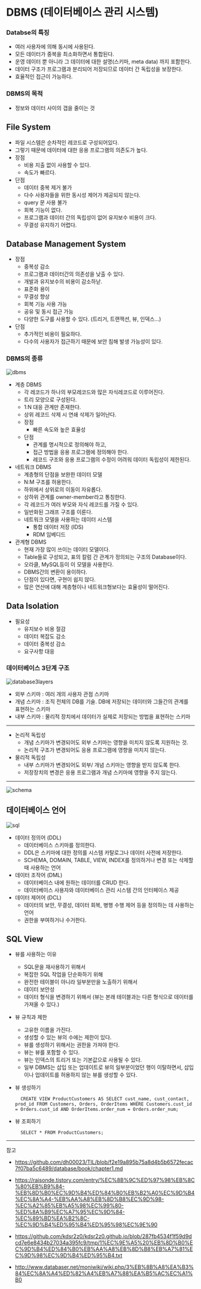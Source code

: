 # DBMS (데이터베이스 관리 시스템)

### Databse의 특징

- 여러 사용자에 의해 동시에 사용된다.
- 모든 데이터가 중복을 최소화하면서 통합된다.
- 운영 데이터 뿐 아니라 그 데이터에 대한 설명(스키마, meta data) 까지 포함한다.
- 데이터 구조가 프로그램과 분리되어 저장되므로 데이터 간 독립성을 보장한다.
- 효율적인 접근이 가능하다.

### DBMS의 목적

- 정보와 데이터 사이의 갭을 줄이는 것

## File System

- 파일 시스템은 순차적인 레코드로 구성되어있다.
- 그렇기 때문에 데이터에 대한 응용 프로그램의 의존도가 높다.
- 장점
  - 비용 지출 없이 사용할 수 있다.
  - 속도가 빠르다.
- 단점
  - 데이터 중복 제거 불가
  - 다수 사용자들을 위한 동시성 제어가 제공되지 않는다.
  - query 문 사용 불가
  - 회복 기능이 없다.
  - 프로그램과 데이터 간의 독립성이 없어 유지보수 비용이 크다.
  - 무결성 유지하기 어렵다.

## Database Management System

- 장점
  - 중복성 감소
  - 프로그램과 데이터간의 의존성을 낮출 수 있다.
  - 개발과 유지보수의 비용이 감소하낟.
  - 표준화 용이
  - 무결성 향상
  - 회복 기능 사용 가능
  - 공유 및 동시 접근 가능
  - 다양한 도구를 사용할 수 있다. (트리거, 트랜잭션, 뷰, 인덱스...)
- 단점
  - 추가적인 비용이 필요하다.
  - 다수의 사용자가 접근하기 때문에 보안 침해 발생 가능성이 있다.

### DBMS의 종류

![dbms](./img/dbms.jfif)

- 계층 DBMS
  - 각 레코드가 하나의 부모레코드와 많은 자식레코드로 이루어진다.
  - 트리 모양으로 구성된다.
  - 1:N 대응 관계만 존재한다.
  - 상위 레코드 삭제 시 연쇄 삭제가 일어난다.
  - 장점
    - 빠른 속도와 높은 효율성
  - 단점
    - 관계를 명시적으로 정의해야 하고,
    - 접근 방법을 응용 프로그램에 정의해야 한다.
    - 레코드 구조와 응용 프로그램의 수정이 어려워 데이터 독립성이 제한된다.
- 네트워크 DBMS
  - 계층형의 단점을 보완한 데이터 모델
  - N:M 구조를 허용한다.
  - 하위에서 상위로의 이동이 자유롭다.
  - 상하위 관계를 owner-member라고 통칭한다.
  - 각 레코드가 여러 부모와 자식 레코드를 가질 수 있다.
  - 일반화된 그래프 구조를 이룬다.
  - 네트워크 모델을 사용하는 데이터 시스템
    - 통합 데이터 저장 (IDS)
    - RDM 임베디드
- 관계형 DBMS
  - 현재 가장 많이 쓰이는 데이터 모델이다.
  - Table들로 구성되고, 표의 칼럼 간 관계가 정의되는 구조의 Database이다.
  - 오라클, MySQL등이 이 모델을 사용한다.
  - DBMS간의 변환이 용이하다.
  - 단점이 있다면, 구현이 쉽지 않다.
  - 많은 연산에 대해 계층형이나 네트워크형보다는 효율성이 떨어진다.

## Data Isolation

- 필요성
  - 유지보수 비용 절감
  - 데이터 복잡도 감소
  - 데이터 중복성 감소
  - 요구사항 대응

### 데이터베이스 3단계 구조

![database3layers](./img/database.jpg)

- 외부 스키마 : 여러 개의 사용자 관점 스키마
- 개념 스키마 : 조직 전체의 DB를 기술. DB에 저장되는 데이터와 그들간의 관계를 표현하는 스키마
- 내부 스키마 : 물리적 장치에서 데이터가 실제로 저장되는 방법을 표현하는 스키마

---

- 논리적 독립성
  - 개념 스키마가 변경되어도 외부 스키마는 영향을 미치지 않도록 지원하는 것.
  - 논리적 구조가 변경되어도 응용 프로그램에 영향을 미치지 않는다.
- 물리적 독립성
  - 내부 스키마가 변경되어도 외부/ 개념 스키마는 영향을 받지 않도록 한다.
  - 저장장치의 변경은 응용 프로그램과 개념 스키마에 영향을 주지 않는다.

---

![schema](./img/schema2.png)

## 데이터베이스 언어

![sql](./img/sql.jpeg)

- 데이터 정의어 (DDL)
  - 데이터베이스 스키마를 정의한다.
  - DDL은 스키마에 대한 정의를 시스템 카탈로그나 데이터 사전에 저장한다.
  - SCHEMA, DOMAIN, TABLE, VIEW, INDEX를 정의하거나 변경 또는 삭제할 때 사용하는 언어
- 데이터 조작어 (DML)
  - 데이터베이스 내에 원하는 데이터를 CRUD 한다.
  - 데이터베이스 사용자와 데이터베이스 관리 시스템 간의 인터페이스 제공
- 데이터 제어어 (DCL)
  - 데이터의 보안, 무결성, 데이터 회복, 병행 수행 제어 등을 정의하는 데 사용하는 언어
  - 권한을 부여하거나 수거한다.

## SQL View

- 뷰를 사용하는 이유

  - SQL문을 재사용하기 위해서
  - 복잡한 SQL 작업을 단순화하기 위해
  - 완전한 테이블이 아니라 일부분만을 노출하기 위해서
  - 데이터 보안성
  - 데이터 형식을 변경하기 위해서 (뷰는 본래 테이블과는 다른 형식으로 데이터를 가져올 수 있다.)

- 뷰 규칙과 제한

  - 고유한 이름을 가진다.
  - 생성할 수 있는 뷰의 수에는 제한이 있다.
  - 뷰를 생성하기 위해서는 권한을 가져야 한다.
  - 뷰는 뷰를 포함할 수 있다.
  - 뷰는 인덱스의 트리거 또는 기본값으로 사용될 수 있다.
  - 일부 DBMS는 삽입 또는 업데이트로 뷰의 일부분이었던 행이 이탈하면서, 삽입이나 업데이트를 허용하지 않는 뷰를 생성할 수 있다.

- 뷰 생성하기

        CREATE VIEW ProductCustomers AS SELECT cust_name, cust_contact, prod_id FROM Customers, Orders, OrderItems WHERE Customers.cust_id = Orders.cust_id AND OrderItems.order_num = Orders.order_num;

- 뷰 조회하기

        SELECT * FROM ProductCustomers;

---

참고

- https://github.com/dh00023/TIL/blob/f2e19a895b75a8d4b5b6572fecac7f07ba5c6489/database/book/chapter1.md

- https://raisonde.tistory.com/entry/%EC%8B%9C%ED%97%98%EB%8C%80%EB%B9%84-%EB%8D%B0%EC%9D%B4%ED%84%B0%EB%B2%A0%EC%9D%B4%EC%8A%A4-%EB%AA%A8%EB%8D%B8%EC%9D%98-%EC%A2%85%EB%A5%98%EC%99%80-%ED%8A%B9%EC%A7%95%EC%9D%84-%EC%89%BD%EA%B2%8C-%EC%9D%B4%ED%95%B4%ED%95%98%EC%9E%90

- https://github.com/kdsr2z0/kdsr2z0.github.io/blob/287fb4534f1f59d9dcd7e6e8434b27034a395fc9/tmp/1%EC%9E%A5%20%EB%8D%B0%EC%9D%B4%ED%84%B0%EB%AA%A8%EB%8D%B8%EB%A7%81%EC%9D%98%EC%9D%B4%ED%95%B4.txt

- http://www.databaser.net/moniwiki/wiki.php/3%EB%8B%A8%EA%B3%84%EC%8A%A4%ED%82%A4%EB%A7%88%EA%B5%AC%EC%A1%B0
